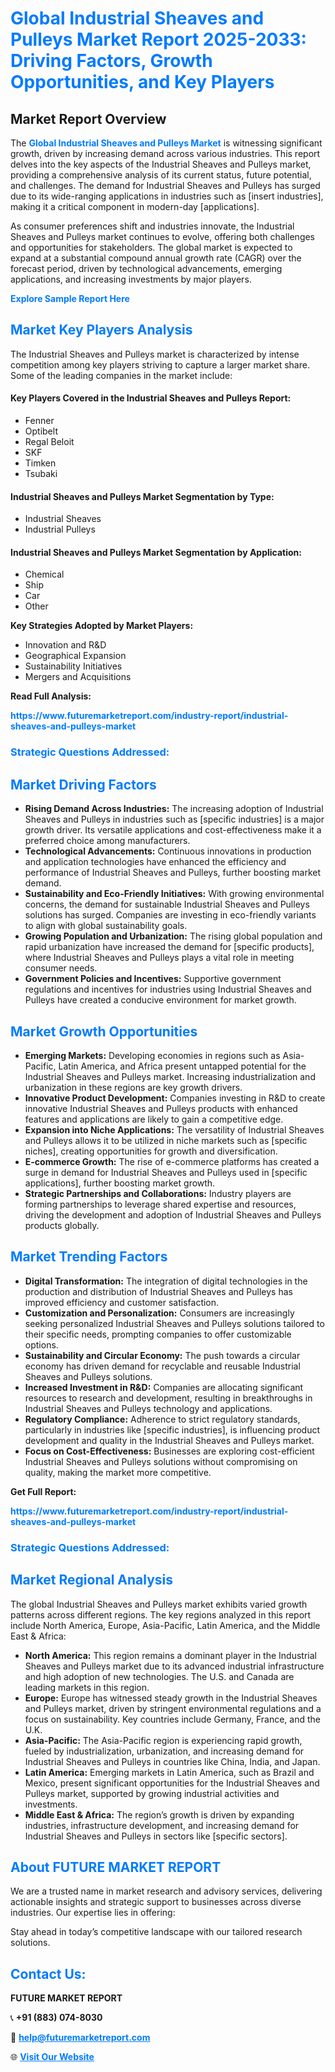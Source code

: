 <h1 style="color: #007BFF;">Global Industrial Sheaves and Pulleys Market Report 2025-2033: Driving Factors, Growth Opportunities, and Key Players</h1>

<section id="overview">
<h2>Market Report Overview</h2>
<p>The <a href="https://www.futuremarketreport.com/industry-report/industrial-sheaves-and-pulleys-market" style="color: #007BFF; text-decoration: none;"><strong>Global Industrial Sheaves and Pulleys Market</strong></a> is witnessing significant growth, driven by increasing demand across various industries. This report delves into the key aspects of the Industrial Sheaves and Pulleys market, providing a comprehensive analysis of its current status, future potential, and challenges. The demand for Industrial Sheaves and Pulleys has surged due to its wide-ranging applications in industries such as [insert industries], making it a critical component in modern-day [applications].</p>
<p>As consumer preferences shift and industries innovate, the Industrial Sheaves and Pulleys market continues to evolve, offering both challenges and opportunities for stakeholders. The global market is expected to expand at a substantial compound annual growth rate (CAGR) over the forecast period, driven by technological advancements, emerging applications, and increasing investments by major players.</p>
</section>

<section id="overview">
<p><a href="https://www.futuremarketreport.com/request-sample/reportId=50603" style="color: #007BFF; text-decoration: none;"><strong>Explore Sample Report Here</strong></a></p>
</section>

<section id="key-players">
<h2 style="color: #007BFF;">Market Key Players Analysis</h2>
<p>The Industrial Sheaves and Pulleys market is characterized by intense competition among key players striving to capture a larger market share. Some of the leading companies in the market include:</p>
<h4>Key Players Covered in the Industrial Sheaves and Pulleys Report:</h4>
<ul><li>Fenner</li><li>Optibelt</li><li>Regal Beloit</li><li>SKF</li><li>Timken</li><li>Tsubaki</li></ul>
<h4>Industrial Sheaves and Pulleys Market Segmentation by Type:</h4>
<ul><li>Industrial Sheaves</li><li>Industrial Pulleys</li></ul>

<h4>Industrial Sheaves and Pulleys Market Segmentation by Application:</h4>
<ul><li>Chemical</li><li>Ship</li><li>Car</li><li>Other</li></ul>
<p><strong>Key Strategies Adopted by Market Players:</strong></p>
<ul>
<li>Innovation and R&D</li>
<li>Geographical Expansion</li>
<li>Sustainability Initiatives</li>
<li>Mergers and Acquisitions</li>
</ul>
</section>

<section>
<p><strong>Read Full Analysis: </strong></p><a href="https://www.futuremarketreport.com/industry-report/industrial-sheaves-and-pulleys-market" style="color: #007BFF; text-decoration: none;"><strong>https://www.futuremarketreport.com/industry-report/industrial-sheaves-and-pulleys-market</strong></a>
<h3 style="color: #007BFF;">Strategic Questions Addressed:</h3>
</section>

<section id="driving-factors">
<h2 style="color: #007BFF;">Market Driving Factors</h2>
<ul>
<li><strong>Rising Demand Across Industries:</strong> The increasing adoption of Industrial Sheaves and Pulleys in industries such as [specific industries] is a major growth driver. Its versatile applications and cost-effectiveness make it a preferred choice among manufacturers.</li>
<li><strong>Technological Advancements:</strong> Continuous innovations in production and application technologies have enhanced the efficiency and performance of Industrial Sheaves and Pulleys, further boosting market demand.</li>
<li><strong>Sustainability and Eco-Friendly Initiatives:</strong> With growing environmental concerns, the demand for sustainable Industrial Sheaves and Pulleys solutions has surged. Companies are investing in eco-friendly variants to align with global sustainability goals.</li>
<li><strong>Growing Population and Urbanization:</strong> The rising global population and rapid urbanization have increased the demand for [specific products], where Industrial Sheaves and Pulleys plays a vital role in meeting consumer needs.</li>
<li><strong>Government Policies and Incentives:</strong> Supportive government regulations and incentives for industries using Industrial Sheaves and Pulleys have created a conducive environment for market growth.</li>
</ul>
</section>

<section id="growth-opportunities">
<h2 style="color: #007BFF;">Market Growth Opportunities</h2>
<ul>
<li><strong>Emerging Markets:</strong> Developing economies in regions such as Asia-Pacific, Latin America, and Africa present untapped potential for the Industrial Sheaves and Pulleys market. Increasing industrialization and urbanization in these regions are key growth drivers.</li>
<li><strong>Innovative Product Development:</strong> Companies investing in R&D to create innovative Industrial Sheaves and Pulleys products with enhanced features and applications are likely to gain a competitive edge.</li>
<li><strong>Expansion into Niche Applications:</strong> The versatility of Industrial Sheaves and Pulleys allows it to be utilized in niche markets such as [specific niches], creating opportunities for growth and diversification.</li>
<li><strong>E-commerce Growth:</strong> The rise of e-commerce platforms has created a surge in demand for Industrial Sheaves and Pulleys used in [specific applications], further boosting market growth.</li>
<li><strong>Strategic Partnerships and Collaborations:</strong> Industry players are forming partnerships to leverage shared expertise and resources, driving the development and adoption of Industrial Sheaves and Pulleys products globally.</li>
</ul>
</section>

<section id="trending-factors">
<h2 style="color: #007BFF;">Market Trending Factors</h2>
<ul>
<li><strong>Digital Transformation:</strong> The integration of digital technologies in the production and distribution of Industrial Sheaves and Pulleys has improved efficiency and customer satisfaction.</li>
<li><strong>Customization and Personalization:</strong> Consumers are increasingly seeking personalized Industrial Sheaves and Pulleys solutions tailored to their specific needs, prompting companies to offer customizable options.</li>
<li><strong>Sustainability and Circular Economy:</strong> The push towards a circular economy has driven demand for recyclable and reusable Industrial Sheaves and Pulleys solutions.</li>
<li><strong>Increased Investment in R&D:</strong> Companies are allocating significant resources to research and development, resulting in breakthroughs in Industrial Sheaves and Pulleys technology and applications.</li>
<li><strong>Regulatory Compliance:</strong> Adherence to strict regulatory standards, particularly in industries like [specific industries], is influencing product development and quality in the Industrial Sheaves and Pulleys market.</li>
<li><strong>Focus on Cost-Effectiveness:</strong> Businesses are exploring cost-efficient Industrial Sheaves and Pulleys solutions without compromising on quality, making the market more competitive.</li>
</ul>
</section>

<section>
<p><strong>Get Full Report: </strong></p><a href="https://www.futuremarketreport.com/industry-report/industrial-sheaves-and-pulleys-market" style="color: #007BFF; text-decoration: none;"><strong>https://www.futuremarketreport.com/industry-report/industrial-sheaves-and-pulleys-market</strong></a>
<h3 style="color: #007BFF;">Strategic Questions Addressed:</h3>
</section>


<section id="regional-analysis">
<h2 style="color: #007BFF;">Market Regional Analysis</h2>
<p>The global Industrial Sheaves and Pulleys market exhibits varied growth patterns across different regions. The key regions analyzed in this report include North America, Europe, Asia-Pacific, Latin America, and the Middle East & Africa:</p>
<ul>
<li><strong>North America:</strong> This region remains a dominant player in the Industrial Sheaves and Pulleys market due to its advanced industrial infrastructure and high adoption of new technologies. The U.S. and Canada are leading markets in this region.</li>
<li><strong>Europe:</strong> Europe has witnessed steady growth in the Industrial Sheaves and Pulleys market, driven by stringent environmental regulations and a focus on sustainability. Key countries include Germany, France, and the U.K.</li>
<li><strong>Asia-Pacific:</strong> The Asia-Pacific region is experiencing rapid growth, fueled by industrialization, urbanization, and increasing demand for Industrial Sheaves and Pulleys in countries like China, India, and Japan.</li>
<li><strong>Latin America:</strong> Emerging markets in Latin America, such as Brazil and Mexico, present significant opportunities for the Industrial Sheaves and Pulleys market, supported by growing industrial activities and investments.</li>
<li><strong>Middle East & Africa:</strong> The region’s growth is driven by expanding industries, infrastructure development, and increasing demand for Industrial Sheaves and Pulleys in sectors like [specific sectors].</li>
</ul>
</section>

<footer>
<h2 style="color: #007BFF;">About FUTURE MARKET REPORT</h2>
<p>We are a trusted name in market research and advisory services, delivering actionable insights and strategic support to businesses across diverse industries. Our expertise lies in offering:</p>

<p>Stay ahead in today’s competitive landscape with our tailored research solutions.</p>

<h2 style="color: #007BFF;">Contact Us:</h2>
<p><strong>FUTURE MARKET REPORT</strong></p>
<p>📞 <strong>+91 (883) 074-8030</strong></p>
<p>📧 <strong><a href="mailto:help@futuremarketreport.com" style="color: #007BFF;">help@futuremarketreport.com</a></strong></p>
<p>🌐 <strong><a href="https://www.futuremarketreport.com/" style="color: #007BFF;">Visit Our Website</a></strong></p>
</footer>